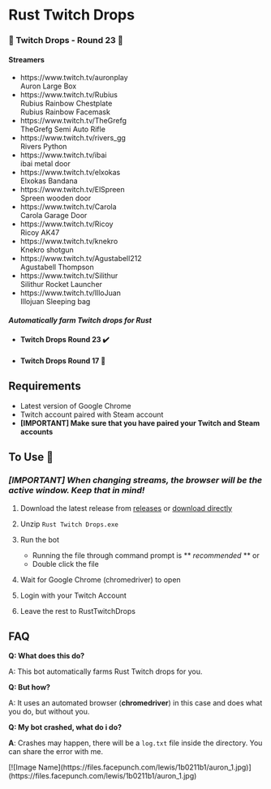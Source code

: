 # Rust Twitch Drops

### 🚀 Twitch Drops - Round 23 🚀
#### Streamers
<div id="streamers">
	<ul>
	    <li>
            https://www.twitch.tv/auronplay
            <div id="drop-name">Auron Large Box</div>
        </li>
	    <li>
            https://www.twitch.tv/Rubius
            <div id="drop-name">Rubius Rainbow Chestplate</div>
            <div id="drop-name">Rubius Rainbow Facemask</div>
        </li>
	    <li>
            https://www.twitch.tv/TheGrefg
            <div id="drop-name">TheGrefg Semi Auto Rifle</div>
        </li>
	    <li>
            https://www.twitch.tv/rivers_gg
            <div id="drop-name">Rivers Python</div>
        </li>
	    <li>
            https://www.twitch.tv/ibai
            <div id="drop-name">ibai metal door</div>
        </li>
	    <li>
            https://www.twitch.tv/elxokas
            <div id="drop-name">Elxokas Bandana</div>
        </li>
	    <li>
            https://www.twitch.tv/ElSpreen
            <div id="drop-name">Spreen wooden door</div>
        </li>
	    <li>
            https://www.twitch.tv/Carola
            <div id="drop-name">Carola Garage Door</div>
        </li>
	    <li>
            https://www.twitch.tv/Ricoy
            <div id="drop-name">Ricoy AK47</div>
        </li>
	    <li>
            https://www.twitch.tv/knekro
            <div id="drop-name">Knekro shotgun</div>
        </li>
	    <li>
            https://www.twitch.tv/Agustabell212
            <div id="drop-name">Agustabell Thompson</div>
        </li>
	    <li>
            https://www.twitch.tv/Silithur
            <div id="drop-name">Silithur Rocket Launcher</div>
        </li>
	    <li>
            https://www.twitch.tv/IlloJuan
            <div id="drop-name">Illojuan Sleeping bag</div>
        </li>
	</ul>
</div>

#### *Automatically farm Twitch drops for Rust*

- #### Twitch Drops Round 23 ✔️
- #### Twitch Drops Round 17 🏁

## Requirements

- Latest version of Google Chrome
- Twitch account paired with Steam account
- **[IMPORTANT] Make sure that you have paired your Twitch and Steam accounts**

## To Use 🚀

### *[IMPORTANT] When changing streams, the browser will be the active window. Keep that in mind!*

1. Download the latest release from [releases](https://github.com/cocorocho/RustTwitchDrops/releases/tag/v1.0.0 "go to releases") or [download directly](https://github.com/cocorocho/RustTwitchDrops/releases/latest/download/RustTwitchDrops.zip)

2. Unzip ```Rust Twitch Drops.exe```

3.  Run the bot
	- Running the file through command prompt is ** *recommended* **
	or
	- Double click the file

4. Wait for Google Chrome (chromedriver) to open

5. Login with your Twitch Account

6. Leave the rest to RustTwitchDrops

## FAQ
**Q: What does this do?**

A: This bot automatically farms Rust Twitch drops for you.

**Q: But how?**

A: It uses an automated browser (**chromedriver**) in this case and does what you do, but without you.

**Q: My bot crashed, what do i do?**

**A**: Crashes may happen, there will be a ```log.txt``` file inside the directory. You can share the error with me.

<div class="custom" id="hello">
	[![Image Name](https://files.facepunch.com/lewis/1b0211b1/auron_1.jpg)](https://files.facepunch.com/lewis/1b0211b1/auron_1.jpg)
</div>
   
